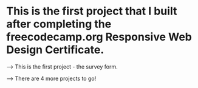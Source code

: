# This is the first project that I built after completing the freecodecamp.org Responsive Web Design Certificate. 

--> This is the first project - the survey form.

--> There are 4 more projects to go!
